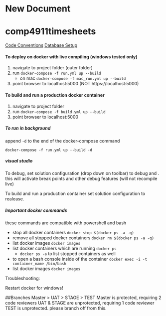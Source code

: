 # New Document

# comp4911timesheets

[Code Conventions](/docs/conventions.md)
[Database Setup](/docs/dbsetup.md)

#### To deploy on docker with live compiling (windows tested only)

1. navigate to project folder (outer folder)
2. run ```docker-compose -f run.yml up --build```
   - on mac ```docker-compose -f mac_run.yml up --build```
3. point browser to localhost:5000 (NOT https://localhost:5000)

#### To build and run a production docker container
1.  navigate to project folder
2.  run `docker-compose -f build.yml up --build`
3.  point browser to localhost:5000

##### To run in background

append `-d` to the end of the docker-compose command

`docker-compose -f run.yml up --build -d`

##### visual studio

To debug, set solution configuration (drop down on toolbar) to debug and . this will activate break points and other debug features (will not recompile live)

To build and run a production container set solution configuration to realease. 

##### Important docker commands
these commands are compatible with powershell and bash

- stop all docker containers `docker stop $(docker ps -a -q)`
- remove all stopped docker containers `docker rm $(docker ps -a -q)`
- list docker images `docker images`
- list docker containers which are running `docker ps`
  - `docker ps -a` to list stopped containers as well
- to open a bash console inside of the container `docker exec -i -t container_name /bin/bash` 
- list docker images `docker images`

Troubleshooting:

Restart docker for windows!

##Branches
Master > UAT > STAGE > TEST
Master is protected, requiring 2 code reviewers	
UAT & STAGE are unprotected, requiring 1 code reviewer	
TEST is unprotected. please branch off from this.
